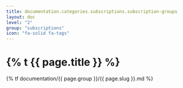 ```yaml
---
title: documentation.categories.subscriptions.subscription-groups
layout: doc
level: "2"
group: "subscriptions"
icon: "fa-solid fa-tags"
---
```


# {% t {{ page.title }} %}

{% tf documentation/{{ page.group }}/{{ page.slug }}.md %}

